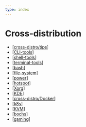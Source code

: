 ```yaml
---
type: index
---
```


# Cross-distribution

- [[cross-distro/tips]]
- [[CLI-tools]]
- [[shell-tools]]
- [[terminal-tools]]
- [[bash]]
- [[file-system]]
- [[power]]
- [[hotspot]]
- [[Xorg]]
- [[KDE]]
- [[cross-distro/Docker]]
- [[k8s]]
- [[KVM]]
- [[bochs]]
- [[gaming]]

[//begin]: # "Autogenerated link references for markdown compatibility"
[cross-distro/tips]: tips.md "General Linux Usage Tips"
[CLI-tools]: CLI-tools.md "Commonly Used Command-line Tools"
[shell-tools]: shell-tools.md "Shell Related Tools"
[terminal-tools]: terminal-tools.md "Terminal Related Tools"
[bash]: bash.md "Bash Usage"
[file-system]: file-system.md "File Systems"
[power]: power.md "Power Management"
[hotspot]: hotspot.md "Create Hotspot on Linux"
[Xorg]: Xorg.md "X.Org"
[KDE]: KDE.md "KDE Plasma Tweak"
[cross-distro/Docker]: Docker.md "Docker Usage"
[k8s]: k8s.md "Kubernetes Usage"
[KVM]: KVM.md "Kernel-based Virtual Machine Usage"
[bochs]: bochs.md "bochs Usage"
[gaming]: gaming.md "Gaming on Linux"
[//end]: # "Autogenerated link references"
